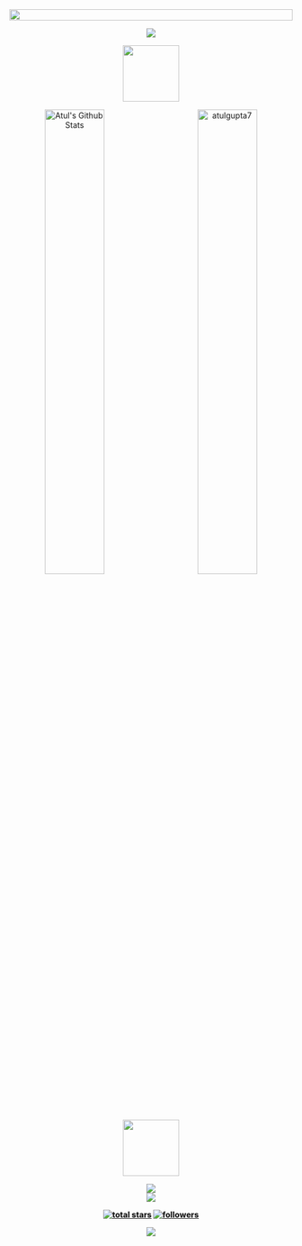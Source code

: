 <img src="https://i.imgur.com/dBaSKWF.gif" height="20" width="100%">

<p align="center">
<img src="https://i.imgur.com/YCw47Dm.gif">

<p align="center">
<img src="https://media.giphy.com/media/IP7sarl7C5lSFCw9rG/giphy.gif"  width="100px" height="100px"></p>

<p align="center" href="https://github.com/atulgupta7">
    <img align="left" alt="Atul's Github Stats" src="https://github-readme-stats.sabesansathananthan.vercel.app/api?username=atulgupta7&show_icons=true&hide_border=true&count_private=true&include_all_commits=true&theme=algolia" width = "46%"/>
   <img align="right" src="https://github-readme-streak-stats.herokuapp.com/?user=atulgupta7&theme=algolia" alt="atulgupta7" width = "46%"  />
   <div style="font-weight: 800;">
</p>

<p align="center">

<p align="center">
<img src="https://media.tenor.com/0ENB5HuTH0gAAAAi/trophy-beker.gif"  width="100px" height="100px"></p>
  
<div align="center">
<img src="https://github-profile-trophy.vercel.app/?username=atulgupta7&theme=matrix&no-bg=true&no-frame=true&row=1&column=4&title=MultiLanguage,Commits,Followers,PullRequest">
 </div>

<div align="center">
<img src="https://github-profile-trophy.vercel.app/?username=atulgupta7&theme=matrix&no-bg=true&no-frame=true&row=1&column=4&title=Repositories,Issues,Organizations,Stars">
 </div>
  
<p align="center">
<a href="https://camo.githubusercontent.com/30c44016d9071a2853f6717d5a75e9ee1b97800d7c5ce8be5f5c87c71b0fcdf9/68747470733a2f2f6769746875622d726561646d652d737461636b6f766572666c6f772e76657263656c2e6170702f3f7573657249443d3134363032393135267468656d653d6461726b">

<p align="center">
  <a href="https://github.com/atulgupta7?tab=stars&sort=stargazers">
    <img alt="total stars" title="Total stars on GitHub" src="https://custom-icon-badges.demolab.com/badge/dynamic/json?logo=star&color=55960c&labelColor=488207&label=Stars&style=for-the-badge&query=%24.stars&url=https://api.github-star-counter.workers.dev/user/atulgupta7"/></a>
<a href="https://github.com/atulgupta7?tab=followers">
    <img alt="followers" title="Follow me on Github" src="https://custom-icon-badges.herokuapp.com/github/followers/atulgupta7?color=23960c&labelColor=188207&style=for-the-badge&logo=person-add&label=Followers&logoColor=white"/></a>

<p align="center">
<img src="https://komarev.com/ghpvc/?username=atulgupta7&color=0E9C47&style=for-the-badge">

  <!--

<br>
<br>
  
![](https://komarev.com/ghpvc/?username=atulgupta7)

<br /> 
<br />. -->
